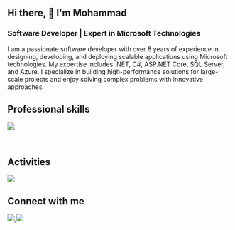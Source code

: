 ## Hi there, 👋  I'm Mohammad
### Software Developer | Expert in Microsoft Technologies  

I am a passionate software developer with over 8 years of experience in designing, developing, and deploying scalable applications using Microsoft technologies. My expertise includes .NET, C#, ASP.NET Core, SQL Server, and Azure. I specialize in building high-performance solutions for large-scale projects and enjoy solving complex problems with innovative approaches.
<br>
<h2 align="left">Professional skills</h2>
<p align="left">
  <a href="https://go-skill-icons.vercel.app/">
    <img
      src="https://go-skill-icons.vercel.app/api/icons?i=cs,dotnet,blazor,js,ts,sqlserver,sqlite,mongodb,redis,graphql,grpc,git,github,docker,rider&theme=light"
    />
  </a>
</p>
<br>
<h2 align="left">Activities</h2>
<p align="left">
  <img src="https://github-readme-stats-five-beta-35.vercel.app/api?username=MAghazade&show_icons=true&count_private=true&include_all_commits=true&theme=tokyonight" />
</section>
<br>
<h2 align="left"> Connect with me</h2>
<p align="left">
  <a href="https://stackoverflow.com/users/10546136">
    <img src="https://go-skill-icons.vercel.app/api/icons?i=stackoverflow&theme=light"
    />
  </a>
  <a href="https://www.linkedin.com/in/mohammad-aghazadeh">
    <img  src="https://go-skill-icons.vercel.app/api/icons?i=linkedin&theme=light"
    />
  </a>
</p>
